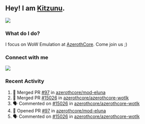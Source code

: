 ## Hey! I am [Kitzunu](https://Github.com/Kitzunu).

<!--<a href="https://github-readme-stats.kitzunu.vercel.app/api?username=Kitzunu&show_icons=true&theme=dark">
  <img align="center" src="https://github-readme-stats.kitzunu.vercel.app/api?username=Kitzunu&show_icons=true&theme=dark" />
</a>-->
<a href="https://github-readme-stats.kitzunu.vercel.app/api?username=Kitzunu&show_icons=true&theme=dark">
  <img align="center" src="https://github-readme-stats.vercel.app/api/top-langs/?username=Kitzunu&layout=compact&theme=dark" />
</a>

### What do I do?

I focus on WoW Emulation at [AzerothCore](https://Github.com/AzerothCore). Come join us ;)

### Connect with me
[![](https://img.shields.io/badge/AzerothCore%20Discord-Connect%20with%20me!-green)](https://discord.com/invite/gkt4y2x)

### Recent Activity

<!--START_SECTION:activity-->
1. 🎉 Merged PR [#97](https://github.com/azerothcore/mod-eluna/pull/97) in [azerothcore/mod-eluna](https://github.com/azerothcore/mod-eluna)
2. 🎉 Merged PR [#15026](https://github.com/azerothcore/azerothcore-wotlk/pull/15026) in [azerothcore/azerothcore-wotlk](https://github.com/azerothcore/azerothcore-wotlk)
3. 🗣 Commented on [#15026](https://github.com/azerothcore/azerothcore-wotlk/issues/15026) in [azerothcore/azerothcore-wotlk](https://github.com/azerothcore/azerothcore-wotlk)
4. 💪 Opened PR [#97](https://github.com/azerothcore/mod-eluna/pull/97) in [azerothcore/mod-eluna](https://github.com/azerothcore/mod-eluna)
5. 🗣 Commented on [#15026](https://github.com/azerothcore/azerothcore-wotlk/issues/15026) in [azerothcore/azerothcore-wotlk](https://github.com/azerothcore/azerothcore-wotlk)
<!--END_SECTION:activity-->
